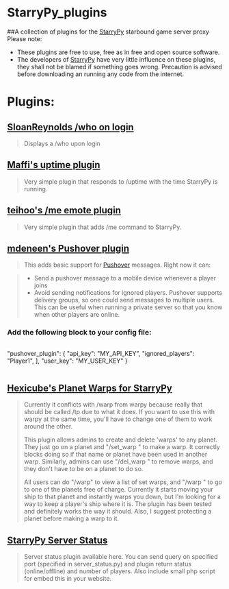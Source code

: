 StarryPy_plugins
================

##A collection of plugins for the [StarryPy](https://github.com/CarrotsAreMediocre/StarryPy) starbound game server proxy
Please note:

* These plugins are free to use, free as in free and open source software.
* The developers of [StarryPy](https://github.com/CarrotsAreMediocre/StarryPy) have very little influence on these plugins, they shall not be blamed if something goes wrong. Precaution is advised before downloading an running any code from the internet.


# Plugins:

## [SloanReynolds /who on login](https://github.com/MrMarvin/StarryPy_plugins/blob/master/plugins/loginwho_plugin)
> Displays a /who upon login

## [Maffi's uptime plugin](https://github.com/MrMarvin/StarryPy_plugins/blob/master/plugins/uptime)
> Very simple plugin that responds to /uptime with the time StarryPy is running.

## [teihoo's /me emote plugin](https://github.com/StarryPy/StarryPy_plugins/tree/master/plugins/emotes)
> Very simple plugin that adds /me <emote> command to StarryPy.

## [mdeneen's Pushover plugin](https://github.com/StarryPy/StarryPy_plugins/tree/master/plugins/pushover_plugin)
> This adds basic support for [Pushover](https://pushover.net) messages. Right now it can:

> - Send a pushover message to a mobile device whenever a player joins
> - Avoid sending notifications for ignored players.
> Pushover supports delivery groups, so one could send messages to multiple users. This can be useful when running a private server so that you know when other players are online.

### Add the following block to your config file:

> ```
"pushover_plugin": {
    "api_key": "MY_API_KEY",
    "ignored_players": 
        "Player1",
    ],
    "user_key": "MY_USER_KEY"
}
>```


## [Hexicube's Planet Warps for StarryPy](https://github.com/MrMarvin/StarryPy_plugins/blob/master/plugins/hexicube_planet_warps_for_starrypy.py)

> Currently it conflicts with /warp from warpy because really that should be called /tp due to what it does. If you want to use this with warpy at the same time, you'll have to change one of them to work around the other.
>
>This plugin allows admins to create and delete 'warps' to any planet. They just go on a planet and "/set_warp <name>" to make a warp. It correctly blocks doing so if that name or planet have been used in another warp.
>Similarly, admins can use "/del_warp <name>" to remove warps, and they don't have to be on a planet to do so.
>
>All users can do "/warp" to view a list of set warps, and "/warp <name>" to go to one of the planets free of charge. Currently it starts moving your ship to that planet and instantly warps you down, but I'm looking for a way to keep a player's ship where it is. The plugin has been tested and definitely works the way it should. Also, I suggest protecting a planet before making a warp to it.

## [StarryPy Server Status](https://bitbucket.org/zvorgan/starrypy-server-status/)
>Server status plugin available here. You can send query on specified port (specified in server_status.py) and plugin return status (online/offline) and number of players.
>Also include small php script for embed this in your website.
